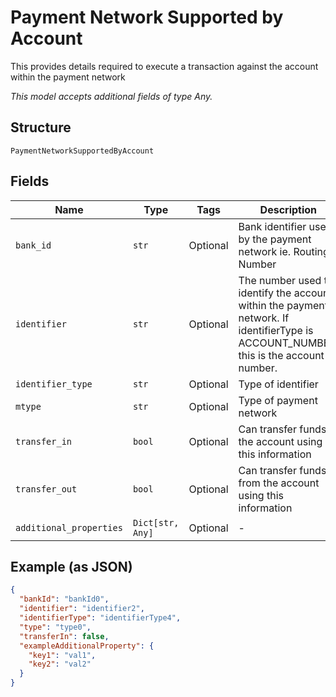 
# Payment Network Supported by Account

This provides details required to execute a transaction against the account within the payment network

*This model accepts additional fields of type Any.*

## Structure

`PaymentNetworkSupportedByAccount`

## Fields

| Name | Type | Tags | Description |
|  --- | --- | --- | --- |
| `bank_id` | `str` | Optional | Bank identifier used by the payment network ie. Routing Number |
| `identifier` | `str` | Optional | The number used to identify the account within the payment network. If identifierType is ACCOUNT_NUMBER, this is the account number. |
| `identifier_type` | `str` | Optional | Type of identifier |
| `mtype` | `str` | Optional | Type of payment network |
| `transfer_in` | `bool` | Optional | Can transfer funds to the account using this information |
| `transfer_out` | `bool` | Optional | Can transfer funds from the account using this information |
| `additional_properties` | `Dict[str, Any]` | Optional | - |

## Example (as JSON)

```json
{
  "bankId": "bankId0",
  "identifier": "identifier2",
  "identifierType": "identifierType4",
  "type": "type0",
  "transferIn": false,
  "exampleAdditionalProperty": {
    "key1": "val1",
    "key2": "val2"
  }
}
```

